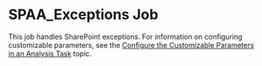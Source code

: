 # SPAA_Exceptions Job

This job handles SharePoint exceptions. For information on configuring customizable parameters, see
the
[Configure the Customizable Parameters in an Analysis Task](/docs/accessanalyzer/11.6/accessanalyzer/admin/jobs/job/configure/analysiscustomizableparameters.md)
topic.
